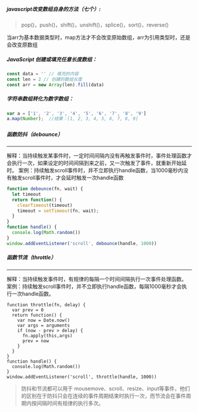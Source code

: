 ##### javascript改变数组自身的方法（七个）:

> pop()，push()，shift()，unshift()，splice()，sort()，reverse()

当arr为基本数据类型时，map方法才不会改变原始数组，arr为引用类型时，还是会改变原数组



##### JavaScript 创建或填充任意长度数组：

```javascript
const data = '' // 填充的内容
const len = 2 // 创建的数组长度
const arr = new Array(len).fill(data)
```



##### 字符串数组转化为数字数组：

```javascript
var a = ['1', '2', '3', '4', '5', '6', '7', '8', '9']
a.map(Number);  //结果：[1, 2, 3, 4, 5, 6, 7, 8, 9]
```

##### 



##### 函数防抖（debounce）

------

解释：当持续触发某事件时，一定时间间隔内没有再触发事件时，事件处理函数才会执行一次，如果设定的时间间隔到来之前，又一次触发了事件，就重新开始延时。
 案例：持续触发scroll事件时，并不立即执行handle函数，当1000毫秒内没有触发scroll事件时，才会延时触发一次handle函数

```javascript
function debounce(fn, wait) {
  let timeout
  return function() {
    clearTimeout(timeout)     
    timeout = setTimeout(fn, wait);
  }
}
function handle() {   
  console.log(Math.random())
}
window.addEventListener('scroll', debounce(handle, 1000))

```

##### 函数节流（throttle）

------

解释：当持续触发事件时，有规律的每隔一个时间间隔执行一次事件处理函数。
案例：持续触发scroll事件时，并不立即执行handle函数，每隔1000毫秒才会执行一次handle函数。

```
function throttle(fn, delay) { 
  var prev = 0        
  return function() {               
    var now = Date.now()
    var args = arguments
    if (now - prev > delay) {                   
      fn.apply(this,args)                
      prev = now          
    }         
  }       
}       
function handle() {           
  console.log(Math.random())      
}
window.addEventListener('scroll', throttle(handle, 1000))

```

> 防抖和节流都可以用于 mousemove、scroll、resize、input等事件，他们的区别在于防抖只会在连续的事件周期结束时执行一次，而节流会在事件周期内按间隔时间有规律的执行多次。



